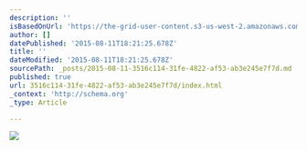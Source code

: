 ```yaml
---
description: ''
isBasedOnUrl: 'https://the-grid-user-content.s3-us-west-2.amazonaws.com/4f24f119-4061-4bd1-b501-80c2acc06935.png'
author: []
datePublished: '2015-08-11T18:21:25.678Z'
title: ''
dateModified: '2015-08-11T18:21:25.678Z'
sourcePath: _posts/2015-08-11-3516c114-31fe-4822-af53-ab3e245e7f7d.md
published: true
url: 3516c114-31fe-4822-af53-ab3e245e7f7d/index.html
_context: 'http://schema.org'
_type: Article

---
```

![](https://the-grid-user-content.s3-us-west-2.amazonaws.com/4f24f119-4061-4bd1-b501-80c2acc06935.png)